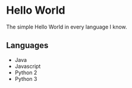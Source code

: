 # Hello World
The simple Hello World in every language I know.

## Languages
- Java
- Javascript
- Python 2
- Python 3
